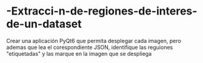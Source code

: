 # -Extracci-n-de-regiones-de-interes-de-un-dataset
Crear una aplicación PyQt6 que permita desplegar cada imagen, pero ademas que lea el corespondiente JSON, identifique las reguiones "etiquetadas" y las marque en la imagen que se despliega
